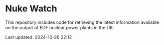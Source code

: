 # Nuke Watch

This repository includes code for retrieving the latest information available on the output of EDF nuclear power plants in the UK.

Last updated: 2024-10-26 22:12
